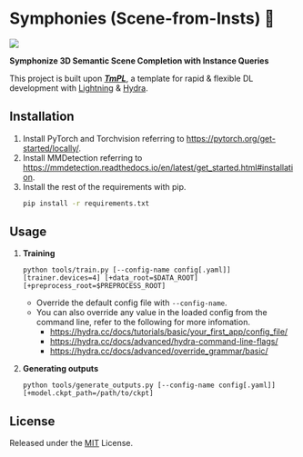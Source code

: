 # Symphonies (Scene-from-Insts) 🎻

[![](https://img.shields.io/github/license/npurson/symphonies)](LICENSE)

<!--
Refer to:

* https://github.com/open-mmlab/mmdetection/blob/3.x/projects/example_project/README.md
* https://github.com/open-mmlab/mmdetection/blob/3.x/configs/faster_rcnn/README.md
-->

**Symphonize 3D Semantic Scene Completion with Instance Queries**

This project is built upon ***[TmPL](https://github.com/npurson/tmpl)***, a template for rapid & flexible DL development with [Lightning](https://lightning.ai/) & [Hydra](https://hydra.cc/).

## Installation

1. Install PyTorch and Torchvision referring to https://pytorch.org/get-started/locally/.
2. Install MMDetection referring to https://mmdetection.readthedocs.io/en/latest/get_started.html#installation.
3. Install the rest of the requirements with pip.
    ```bash
    pip install -r requirements.txt
    ```

## Usage

1. **Training**

    ```shell
    python tools/train.py [--config-name config[.yaml]] [trainer.devices=4] [+data_root=$DATA_ROOT] [+preprocess_root=$PREPROCESS_ROOT]
    ```

    * Override the default config file with `--config-name`.
    * You can also override any value in the loaded config from the command line, refer to the following for more infomation.
        * https://hydra.cc/docs/tutorials/basic/your_first_app/config_file/
        * https://hydra.cc/docs/advanced/hydra-command-line-flags/
        * https://hydra.cc/docs/advanced/override_grammar/basic/

2. **Generating outputs**

    ```shell
    python tools/generate_outputs.py [--config-name config[.yaml]] [+model.ckpt_path=/path/to/ckpt]
    ```

## License

Released under the [MIT](LICENSE) License.
